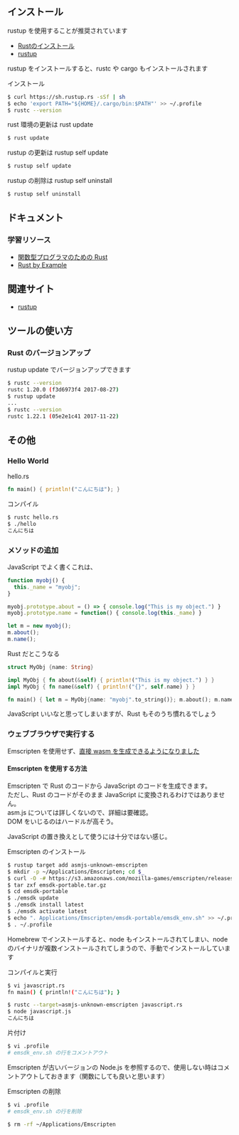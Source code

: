 ## インストール

rustup を使用することが推奨されています  
- [Rustのインストール](https://www.rust-lang.org/ja-JP/install.html)
- [rustup](https://github.com/rust-lang-nursery/rustup.rs/blob/master/README.md)

rustup をインストールすると、rustc や cargo もインストールされます

インストール
````sh
$ curl https://sh.rustup.rs -sSf | sh
$ echo 'export PATH="${HOME}/.cargo/bin:$PATH"' >> ~/.profile
$ rustc --version
````

rust 環境の更新は rust update
````sh
$ rust update
````

rustup の更新は rustup self update
````sh
$ rustup self update
````

rustup の削除は rustup self uninstall
````sh
$ rustup self uninstall
````

## ドキュメント

### 学習リソース
- [関数型プログラマのための Rust](http://postd.cc/rust-for-functional-programmers/)
- [Rust by Example](http://rust-lang-ja.org/rust-by-example/)

## 関連サイト
- [rustup](https://github.com/rust-lang-nursery/rustup.rs)

## ツールの使い方

### Rust のバージョンアップ
rustup update でバージョンアップできます

````sh
$ rustc --version
rustc 1.20.0 (f3d6973f4 2017-08-27)
$ rustup update
...
$ rustc --version
rustc 1.22.1 (05e2e1c41 2017-11-22)
````

## その他

### Hello World

hello.rs
````rust
fn main() { println!("こんにちは"); }
````

コンパイル
````sh
$ rustc hello.rs
$ ./hello
こんにちは
````

### メソッドの追加
JavaScript でよく書くこれは、
````javascript
function myobj() {
  this._name = "myobj";
}

myobj.prototype.about = () => { console.log("This is my object.") }
myobj.prototype.name = function() { console.log(this._name) }

let m = new myobj();
m.about();
m.name();
````

Rust だとこうなる
````rust
struct MyObj {name: String}

impl MyObj { fn about(&self) { println!("This is my object.") } }
impl MyObj { fn name(&self) { println!("{}", self.name) } }

fn main() { let m = MyObj{name: "myobj".to_string()}; m.about(); m.name(); }
````

JavaScript いいなと思ってしまいますが、Rust もそのうち慣れるでしょう

### ウェブブラウザで実行する
Emscripten を使用せず、[直接 wasm を生成できるようになりました](https://www.hellorust.com/news/native-wasm-target.html)

#### Emscripten を使用する方法
Emscripten で Rust のコードから JavaScript のコードを生成できます。  
ただし、Rust のコードがそのまま JavaScript に変換されるわけではありません。  
asm.js については詳しくないので、詳細は要確認。  
DOM をいじるのはハードルが高そう。

JavaScript の置き換えとして使うには十分ではない感じ。

Emscripten のインストール
````sh
$ rustup target add asmjs-unknown-emscripten
$ mkdir -p ~/Applications/Emscripten; cd $_
$ curl -O -# https://s3.amazonaws.com/mozilla-games/emscripten/releases/emsdk-portable.tar.gz
$ tar zxf emsdk-portable.tar.gz
$ cd emsdk-portable
$ ./emsdk update
$ ./emsdk install latest
$ ./emsdk activate latest
$ echo ". Applications/Emscripten/emsdk-portable/emsdk_env.sh" >> ~/.profile
$ . ~/.profile
````

Homebrew でインストールすると、node もインストールされてしまい、node のバイナリが複数インストールされてしまうので、手動でインストールしています

コンパイルと実行
````sh
$ vi javascript.rs 
fn main() { println!("こんにちは"); }

$ rustc --target=asmjs-unknown-emscripten javascript.rs
$ node javascript.js
こんにちは
````

片付け
````sh
$ vi .profile
# emsdk_env.sh の行をコメントアウト
````

Emscripten が古いバージョンの Node.js を参照するので、使用しない時はコメントアウトしておきます（関数にしても良いと思います）

Emscripten の削除
````sh
$ vi .profile
# emsdk_env.sh の行を削除

$ rm -rf ~/Applications/Emscripten
````
